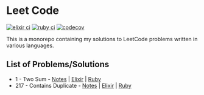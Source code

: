 # Leet Code

[![elixir ci](https://github.com/terenceponce/leetcode/actions/workflows/elixir_ci.yml/badge.svg)](https://github.com/terenceponce/leetcode/actions/workflows/elixir_ci.yml)
[![ruby ci](https://github.com/terenceponce/leetcode/actions/workflows/ruby_ci.yml/badge.svg)](https://github.com/terenceponce/leetcode/actions/workflows/ruby_ci.yml)
[![codecov](https://codecov.io/gh/terenceponce/leetcode/graph/badge.svg?token=i7gC0Uuurl)](https://codecov.io/gh/terenceponce/leetcode)

This is a monorepo containing my solutions to LeetCode problems written in various languages.

## List of Problems/Solutions

- 1 - Two Sum - [Notes](notes/0001_two_sum.md) | [Elixir](elixir/lib/solutions/0001_two_sum/two_sum.ex) | [Ruby](ruby/lib/solutions/0001_two_sum/two_sum.rb)
- 217 - Contains Duplicate - [Notes](notes/0217_contains_duplicate.md) | [Elixir](elixir/lib/solutions/0217_contains_duplicate/contains_duplicate.ex) | [Ruby](ruby/lib/solutions/0217_contains_duplicate/contains_duplicate.rb)

